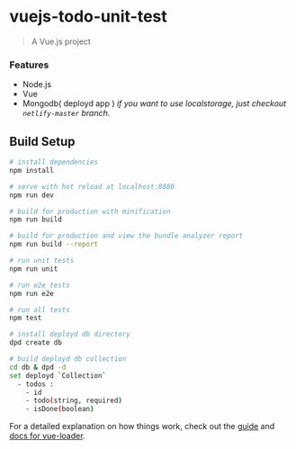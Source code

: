 # vuejs-todo-unit-test

> A Vue.js project

### Features

* Node.js
* Vue
* Mongodb( deployd app ) *if you want to use localstorage, just checkout `netlify-master` branch.*

## Build Setup

``` bash
# install dependencies
npm install

# serve with hot reload at localhost:8080
npm run dev

# build for production with minification
npm run build

# build for production and view the bundle analyzer report
npm run build --report

# run unit tests
npm run unit

# run e2e tests
npm run e2e

# run all tests
npm test

# install deployd db directory
dpd create db

# build deployd db collection
cd db & dpd -d
set deployd `Collection`
  - todos :
    - id
    - todo(string, required)
    - isDone(boolean)

```

For a detailed explanation on how things work, check out the [guide](http://vuejs-templates.github.io/webpack/) and [docs for vue-loader](http://vuejs.github.io/vue-loader).
